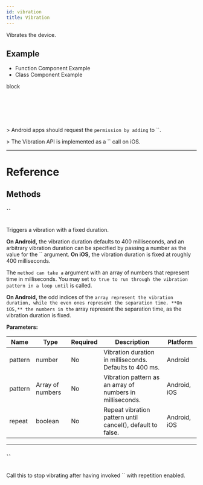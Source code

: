 ```yaml
---
id: vibration
title: Vibration
---
```


Vibrates the device.

## Example

<div className="toggler">
  <ul role="tablist" className="toggle-syntax">
    <li id="functional" className="button-functional" aria-selected="false" role="tab" tabIndex={0} aria-controls="functionaltab" onClick="displayTabs('syntax', 'functional')">
      Function Component Example
    </li>
    <li id="classical" className="button-classical" aria-selected="false" role="tab" tabIndex={0} aria-controls="classicaltab" onClick="displayTabs('syntax', 'classical')">
      Class Component Example
    </li>
  </ul>
</div>

block

```SnackPlayer name=Vibration&supportedPlatforms=ios,android



```

```SnackPlayer name=Vibration&supportedPlatforms=ios,android



```

&gt; Android apps should request the `permission by adding` to ``.

&gt; The Vibration API is implemented as a `` call on iOS.

---

# Reference

## Methods

### ``

```jsx
```

Triggers a vibration with a fixed duration.

**On Android,** the vibration duration defaults to 400 milliseconds, and an arbitrary vibration duration can be specified by passing a number as the value for the `` argument. **On iOS,** the vibration duration is fixed at roughly 400 milliseconds.

The `method can take a` argument with an array of numbers that represent time in milliseconds. You may set `to true to run through the vibration pattern in a loop until` is called.

**On Android,** the odd indices of the `array represent the vibration duration, while the even ones represent the separation time. **On iOS,** the numbers in the` array represent the separation time, as the vibration duration is fixed.

**Parameters:**

| Name    | Type             | Required | Description                                                | Platform     |
| ------- | ---------------- | -------- | ---------------------------------------------------------- | ------------ |
| pattern | number           | No       | Vibration duration in milliseconds. Defaults to 400 ms.    | Android      |
| pattern | Array of numbers | No       | Vibration pattern as an array of numbers in milliseconds.  | Android, iOS |
| repeat  | boolean          | No       | Repeat vibration pattern until cancel(), default to false. | Android, iOS |

---

### ``

```jsx
```

Call this to stop vibrating after having invoked `` with repetition enabled.
